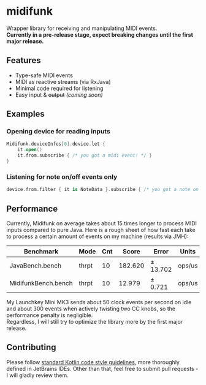 # midifunk

Wrapper library for receiving and manipulating MIDI events.  
**Currently in a pre-release stage, expect breaking changes until the first major release.**

## Features

* Type-safe MIDI events
* MIDI as reactive streams (via RxJava)
* Minimal code required for listening
* Easy input & ~~output~~ _(coming soon)_

## Examples

### Opening device for reading inputs

```kotlin
Midifunk.deviceInfos[0].device.let {
    it.open()
    it.from.subscribe { /* you got a midi event! */ }
}
```

### Listening for note on/off events only

```kotlin
device.from.filter { it is NoteData }.subscribe { /* you got a note on or off event! */ }
```

## Performance

Currently, Midifunk on average takes about 15 times longer to process MIDI inputs compared to pure Java. Here is a rough
sheet of how fast each take to process a certain amount of events on my machine (results via JMH):

| Benchmark           | Mode  | Cnt | Score   | Error    | Units  |
| ------------------- | ----- | --- | ------- | -------- | ------ |
| JavaBench.bench     | thrpt | 10  | 182.620 | ± 13.702 | ops/us |
| MidifunkBench.bench | thrpt | 10  | 12.979  | ± 0.721 | ops/us |

My Launchkey Mini MK3 sends about 50 clock events per second on idle and about 300 events when actively twisting two CC
knobs, so the performance penalty is negligible.  
Regardless, I will still try to optimize the library more by the first major release.

## Contributing

Please follow [standard Kotlin code style guidelines][1], more thoroughly defined in JetBrains IDEs. Other than that,
feel free to submit pull requests - I will gladly review them.

[1]: https://kotlinlang.org/docs/reference/coding-conventions.html
